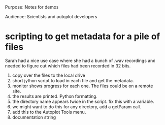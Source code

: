 Purpose: Notes for demos

Audience: Scientists and autoplot developers

# scripting to get metadata for a pile of files

Sarah had a nice use case where she had a bunch of .wav recordings and
needed to figure out which files had been recorded in 32 bits.

1.  copy over the files to the local drive
2.  short jython script to load in each file and get the metadata.
3.  monitor shows progress for each one. The files could be on a remote
    site.
4.  the results are printed. Python formatting.
5.  the directory name appears twice in the script. fix this with a
    variable.
6.  we might want to do this for any directory, add a getParam call.
7.  add this to the Autoplot Tools menu.
8.  documentation string

